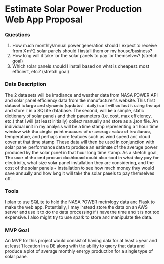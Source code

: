 # Estimate Solar Power Production Web App Proposal

### Questions
1. How much monthly/annual power generation should I expect to receive from X m^2 solar panels should I install them on my house/business?
2. How long will it take for the solar panels to pay for themselves? (stretch goal)
3. Which solar panels should I install based on what is cheapest, most efficient, etc.? (stretch goal)

### Data Description
The 2 data sets will be irradiance and weather data from NASA POWER API and solar panel efficiency data
from the manufacturer's website. This first dataset is large and dynamic (updated ~daily) so I will collect it
using the api and store it in a SQLite database. The second, will be a simple, static dictionary of solar panels 
and their parameters (i.e. cost, max efficiency, etc.) that I will (at least initially) collect manually and store
as a .json file. An individual unit in my analysis will be a time stamp representing a 1 hour time window with the 
single-point measure of or average value of irradiance, temperature, and perhaps more features such as wind speed and
cloud cover at that time stamp. These data will then be used in conjunction with solar panel performance data to
produce an estimate of the average power produced by the solar panel in that hour long time stamp. As a stretch goal,
The user of the end product dashboard could also feed in what they pay for electricity, what size solar panel
installation they are considering, and the cost of the solar panels + installation to see how much money they would
save annually and how long it will take the solar panels to pay themselves off.

### Tools
I plan to use SQLite to hold the NASA POWER metrology data and Flask to make the web app. Potentially, I may instead
store the data on an AWS server and use it to do the data processing if I have the time and it is not too expensive.
I also might try to use spark to store and manipulate the data.

### MVP Goal
An MVP for this project would consist of having data for at least a year and at least 1 location in a DB along with
the ability to query that data and produce a plot of average monthly energy production for a single type of solar panel.
